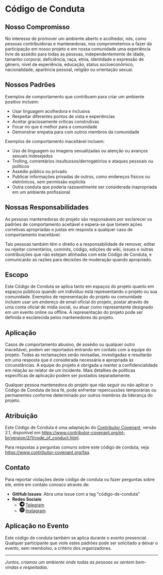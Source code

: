 # Código de Conduta

## Nosso Compromisso

No interesse de promover um ambiente aberto e acolhedor, nós, como pessoas contribuidoras e mantenedoras, nos comprometemos a fazer da participação em nosso projeto e em nossa comunidade uma experiência livre de assédio para todas as pessoas, independentemente de idade, tamanho corporal, deficiência, raça, etnia, identidade e expressão de gênero, nível de experiência, educação, status socioeconômico, nacionalidade, aparência pessoal, religião ou orientação sexual.

## Nossos Padrões

Exemplos de comportamento que contribuem para criar um ambiente positivo incluem:

- Usar linguagem acolhedora e inclusiva
- Respeitar diferentes pontos de vista e experiências
- Aceitar graciosamente críticas construtivas
- Focar no que é melhor para a comunidade
- Demonstrar empatia para com outros membros da comunidade

Exemplos de comportamento inaceitável incluem:

- Uso de linguagem ou imagens sexualizadas ou atenção ou avanços sexuais indesejados
- Trolling, comentários insultuosos/derrogatórios e ataques pessoais ou políticos
- Assédio público ou privado
- Publicar informações privadas de outros, como endereços físicos ou eletrônicos, sem permissão explícita
- Outra conduta que poderia razoavelmente ser considerada inapropriada em um ambiente profissional

## Nossas Responsabilidades

As pessoas mantenedoras do projeto são responsáveis por esclarecer os padrões de comportamento aceitável e espera-se que tomem ações corretivas apropriadas e justas em resposta a qualquer caso de comportamento inaceitável.

Tais pessoas também têm o direito e a responsabilidade de remover, editar ou rejeitar comentários, commits, código, edições de wiki, issues e outras contribuições que não estejam alinhadas com este Código de Conduta, e comunicarão as razões para decisões de moderação quando apropriado.

## Escopo

Este Código de Conduta se aplica tanto em espaços do projeto quanto em espaços públicos quando um indivíduo está representando o projeto ou sua comunidade. Exemplos de representação do projeto ou comunidade incluem usar um endereço de email oficial do projeto, postar através de uma conta oficial de mídia social, ou atuar como representante designado em um evento online ou offline. A representação do projeto pode ser definida e esclarecida pelos mantenedores do projeto.

## Aplicação

Casos de comportamento abusivo, de assédio ou qualquer outro inaceitável, podem ser reportados entrando em contato com a equipe do projeto. Todas as reclamações serão revisadas, investigadas e resultarão em uma resposta que é considerada necessária e apropriada às circunstâncias. A equipe do projeto é obrigada a manter a confidencialidade em relação ao relator de um incidente. Mais detalhes de políticas específicas de aplicação podem ser postados separadamente.

Qualquer pessoa mantenedora do projeto que não seguir ou não aplicar o Código de Conduta de boa fé, pode enfrentar repercussões temporárias ou permanentes conforme determinado por outros membros da liderança do projeto.

## Atribuição

Este Código de Conduta é uma adaptação do [Contributor Covenant](https://www.contributor-covenant.org), versão 2.1, disponível em https://www.contributor-covenant.org/pt-br/version/2/1/code_of_conduct.html.

Para respostas a perguntas comuns sobre este código de conduta, veja https://www.contributor-covenant.org/faq.

## Contato

Para reportar violações deste código de conduta ou fazer perguntas sobre ele, entre em contato conosco através de:

- **GitHub Issues**: Abra uma issue com a tag "código-de-conduta"
- **Redes Sociais**: 
  - <img src="assets/icons/telegrama.png" width="16" height="16" alt="Telegram"> [Telegram](https://tr.ee/O7yp1RSFuB)
  - <img src="assets/icons/instagram.png" width="16" height="16" alt="Instagram"> [Instagram](https://www.instagram.com/pugpi_?igsh=MTFvZndrb2xvNHF2OQ==)

## Aplicação no Evento

Este código de conduta também se aplica durante o evento presencial. Qualquer participante que viole estes padrões pode ser solicitado a deixar o evento, sem reembolso, a critério dos organizadores.

---

*Juntos, criamos um ambiente onde todas as pessoas se sentem bem-vindas e respeitadas.* 